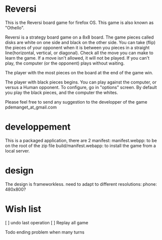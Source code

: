 Reversi
=======

This is the Reversi board game for firefox OS. This game is also known as "Othello".

Reversi is a strategy board game on a 8x8 board. The game pieces called disks are white on one side and black on the other side.
You can take (flip) the pieces of your opponent when it is between you pieces in a straight line(horizontal, vertical, or diagonal). 
Check all the move you can make to learn the game. If a move isn't allowed, it will not be played. 
If you can't play, the computer (or the opponent) plays without waiting.
 
The player with the most pieces on the board at the end of the game win.

The player with black pieces begins.
You can play against the computer, or versus a Human opponent. To configure, go in "options" screen.
By default you play the black pieces, and the computer the whites. 

Please feel free to send any suggestion to the developper of the game pdemanget_at_gmail.com


developpement
=============

This is a packaged application, there are 2 manifest:
 manifest.webpp: to be on the root of the zip file
 build/manifest.webapp: to install the game from a local server.

design
======
The design is frameworkless. need to adapt to different resolutions:
phone: 480x800?

Wish list
=========
[ ] undo last operation
[ ] Replay all game

Todo ending problem when many turns

